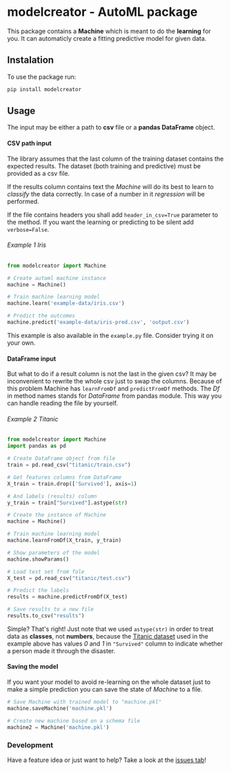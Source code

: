 # modelcreator - AutoML package

This package contains a **Machine** which is meant to do the **learning** for you. It can automaticly create a fitting predictive model for given data.

## Instalation

To use the package run:

```bash
pip install modelcreator
```

## Usage

The input may be either a path to **csv** file or a **pandas DataFrame** object.

#### CSV path input

The library assumes that the last column of the training dataset contains the expected results. The dataset (both training and predictive) must be provided as a csv file.

If the results column contains text the _Machine_ will do its best to learn to _classify_ the data correctly. In case of a number in it _regression_ will be performed.

If the file contains headers you shall add `header_in_csv=True` parameter to the method. If you want the learning or predicting to be silent add `verbose=False`.

###### Example 1 _Iris_

```python
from modelcreator import Machine

# Create automl machine instance
machine = Machine()

# Train machine learning model
machine.learn('example-data/iris.csv')

# Predict the outcomes
machine.predict('example-data/iris-pred.csv', 'output.csv')
```

This example is also available in the `example.py` file. Consider trying it on your own.

#### DataFrame input

But what to do if a result column is not the last in the given csv? It may be inconvenient to rewrite the whole csv just to swap the columns. Because of this problem Machine has `learnFromDf` and `predictFromDf` methods. The _Df_ in method names stands for _DataFrame_ from pandas module. This way you can handle reading the file by yourself.

###### Example 2 _Titanic_

```python
from modelcreator import Machine
import pandas as pd

# Create DataFrame object from file
train = pd.read_csv("titanic/train.csv")

# Get features columns from DataFrame
X_train = train.drop(['Survived'], axis=1)

# And labels (results) column
y_train = train["Survived"].astype(str)

# Create the instance of Machine
machine = Machine()

# Train machine learning model
machine.learnFromDf(X_train, y_train)

# Show parameters of the model
machine.showParams()

# Load test set from fole
X_test = pd.read_csv("titanic/test.csv")

# Predict the labels
results = machine.predictFromDf(X_test)

# Save results to a new file
results.to_csv("results")
```

Simple? That's right! Just note that we used `astype(str)` in order to treat data as **classes**, not **numbers**, because the [Titanic dataset](https://www.kaggle.com/c/titanic) used in the example above has values _0_ and _1_ in `"Survived"` column to indicate whether a person made it through the disaster.

#### Saving the model

If you want your model to avoid re-learning on the whole dataset just to make a simple prediction you can save the state of _Machine_ to a file.

```python
# Save Machine with trained model to "machine.pkl"
machine.saveMachine('machine.pkl')

# Create new machine based on a schema file
machine2 = Machine('machine.pkl')
```

### Development

Have a feature idea or just want to help? Take a look at the [issues tab](https://github.com/BartekPog/modelcreator/issues)!
